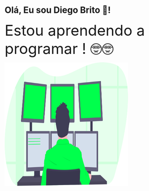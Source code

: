 # Olá, Eu sou Diego Brito 👋! 

 
<font size="25"> Estou aprendendo a programar ! 🤓🤓</font>

 

  <img src="./imagens/programação imagem.svg" width="400" height="400" >
































<!--
**Drb-Diego/Drb-Diego** is a ✨ _special_ ✨ repository because its `README.md` (this file) appears on your GitHub profile.

Here are some ideas to get you started:

- 🔭 I’m currently working on ...
- 🌱 I’m currently learning ...
- 👯 I’m looking to collaborate on ...
- 🤔 I’m looking for help with ...
- 💬 Ask me about ...
- 📫 How to reach me: ...
- 😄 Pronouns: ...
- ⚡ Fun fact: ...
-->
